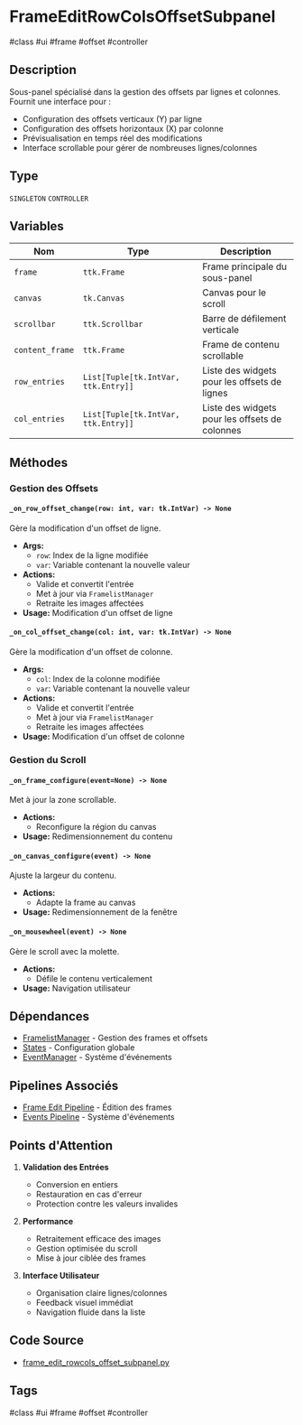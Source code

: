 # FrameEditRowColsOffsetSubpanel

#class #ui #frame #offset #controller

## Description
Sous-panel spécialisé dans la gestion des offsets par lignes et colonnes. Fournit une interface pour :
- Configuration des offsets verticaux (Y) par ligne
- Configuration des offsets horizontaux (X) par colonne
- Prévisualisation en temps réel des modifications
- Interface scrollable pour gérer de nombreuses lignes/colonnes

## Type
`SINGLETON` `CONTROLLER`

## Variables
| Nom | Type | Description |
|-----|------|-------------|
| `frame` | `ttk.Frame` | Frame principale du sous-panel |
| `canvas` | `tk.Canvas` | Canvas pour le scroll |
| `scrollbar` | `ttk.Scrollbar` | Barre de défilement verticale |
| `content_frame` | `ttk.Frame` | Frame de contenu scrollable |
| `row_entries` | `List[Tuple[tk.IntVar, ttk.Entry]]` | Liste des widgets pour les offsets de lignes |
| `col_entries` | `List[Tuple[tk.IntVar, ttk.Entry]]` | Liste des widgets pour les offsets de colonnes |

## Méthodes

### Gestion des Offsets
#### `_on_row_offset_change(row: int, var: tk.IntVar) -> None`
Gère la modification d'un offset de ligne.
- **Args:**
  - `row`: Index de la ligne modifiée
  - `var`: Variable contenant la nouvelle valeur
- **Actions:**
  - Valide et convertit l'entrée
  - Met à jour via `FramelistManager`
  - Retraite les images affectées
- **Usage:** Modification d'un offset de ligne

#### `_on_col_offset_change(col: int, var: tk.IntVar) -> None`
Gère la modification d'un offset de colonne.
- **Args:**
  - `col`: Index de la colonne modifiée
  - `var`: Variable contenant la nouvelle valeur
- **Actions:**
  - Valide et convertit l'entrée
  - Met à jour via `FramelistManager`
  - Retraite les images affectées
- **Usage:** Modification d'un offset de colonne

### Gestion du Scroll
#### `_on_frame_configure(event=None) -> None`
Met à jour la zone scrollable.
- **Actions:**
  - Reconfigure la région du canvas
- **Usage:** Redimensionnement du contenu

#### `_on_canvas_configure(event) -> None`
Ajuste la largeur du contenu.
- **Actions:**
  - Adapte la frame au canvas
- **Usage:** Redimensionnement de la fenêtre

#### `_on_mousewheel(event) -> None`
Gère le scroll avec la molette.
- **Actions:**
  - Défile le contenu verticalement
- **Usage:** Navigation utilisateur

## Dépendances
- [FramelistManager](/docs/classes/core/framelist_manager.md) - Gestion des frames et offsets
- [States](/docs/classes/core/states.md) - Configuration globale
- [EventManager](/docs/classes/core/event_manager.md) - Système d'événements

## Pipelines Associés
- [Frame Edit Pipeline](/docs/pipelines/frame_edit.md) - Édition des frames
- [Events Pipeline](/docs/pipelines/events.md) - Système d'événements

## Points d'Attention
1. **Validation des Entrées**
   - Conversion en entiers
   - Restauration en cas d'erreur
   - Protection contre les valeurs invalides

2. **Performance**
   - Retraitement efficace des images
   - Gestion optimisée du scroll
   - Mise à jour ciblée des frames

3. **Interface Utilisateur**
   - Organisation claire lignes/colonnes
   - Feedback visuel immédiat
   - Navigation fluide dans la liste

## Code Source
- [frame_edit_rowcols_offset_subpanel.py](/src/ui/panels/frame_edit_rowcols_offset_subpanel.py)

## Tags
#class #ui #frame #offset #controller 